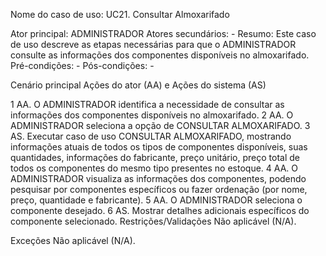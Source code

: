Nome do caso de uso: UC21. Consultar Almoxarifado

Ator principal: ADMINISTRADOR
Atores secundários: -
Resumo: Este caso de uso descreve as etapas necessárias para que o ADMINISTRADOR consulte as informações dos componentes disponíveis no almoxarifado.
Pré-condições: -
Pós-condições: -

Cenário principal
Ações do ator (AA) e Ações do sistema (AS)

1 AA. O ADMINISTRADOR identifica a necessidade de consultar as informações dos componentes disponíveis no almoxarifado.
2 AA. O ADMINISTRADOR seleciona a opção de CONSULTAR ALMOXARIFADO.
3 AS. Executar caso de uso CONSULTAR ALMOXARIFADO, mostrando informações atuais de todos os tipos de componentes disponíveis, suas quantidades, informações do fabricante, preço unitário, preço total de todos os componentes do mesmo tipo presentes no estoque.
4 AA. O ADMINISTRADOR visualiza as informações dos componentes, podendo pesquisar por componentes específicos ou fazer ordenação (por nome, preço, quantidade e fabricante).
5 AA. O ADMINISTRADOR seleciona o componente desejado.
6 AS. Mostrar detalhes adicionais específicos do componente selecionado.
Restrições/Validações
Não aplicável (N/A).

Exceções
Não aplicável (N/A).

